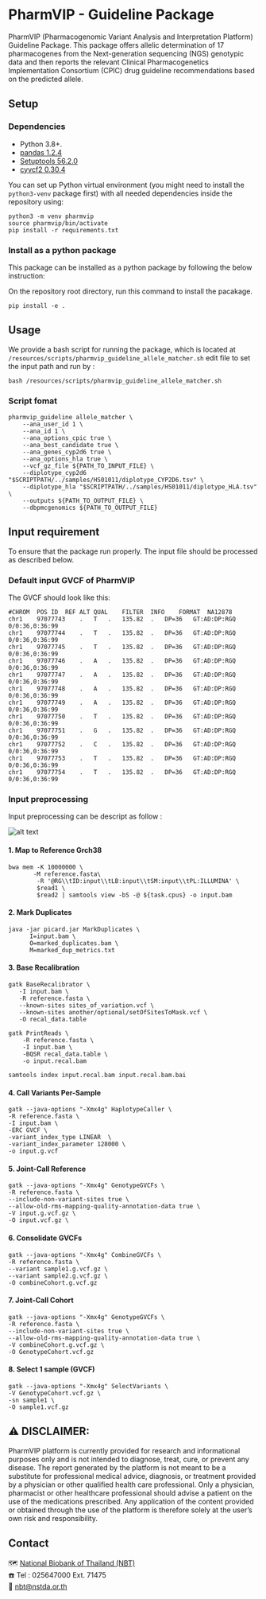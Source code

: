 # PharmVIP - Guideline Package

PharmVIP (Pharmacogenomic Variant Analysis and Interpretation Platform) Guideline Package.
This package offers allelic determination of 17 pharmacogenes from the Next-generation sequencing (NGS) genotypic data and then reports the relevant Clinical Pharmacogenetics Implementation Consortium (CPIC) drug guideline recommendations based on the predicted allele.

## Setup

### Dependencies
*   Python 3.8+.
*   [pandas 1.2.4](https://pandas.pydata.org/)
*   [Setuptools 56.2.0](https://setuptools.readthedocs.io/en/latest/)
*   [cyvcf2 0.30.4](https://github.com/brentp/cyvcf2)

You can set up Python virtual environment (you might need to install the
`python3-venv` package first) with all needed dependencies inside the repository using:

```shell
python3 -m venv pharmvip
source pharmvip/bin/activate
pip install -r requirements.txt 
```

### Install as a python package

This package can be installed as a python package by following the below instruction: 

On the repository root directory, run this command to install the pacakage.
```shell
pip install -e .
```

## Usage 

We provide a bash script for running the package, which is located at `/resources/scripts/pharmvip_guideline_allele_matcher.sh`
edit file to set the input path and run by :
```shell
bash /resources/scripts/pharmvip_guideline_allele_matcher.sh
```

### Script fomat

```shell
pharmvip_guideline allele_matcher \
    --ana_user_id 1 \
    --ana_id 1 \
    --ana_options_cpic true \
    --ana_best_candidate true \
    --ana_genes_cyp2d6 true \
    --ana_options_hla true \
    --vcf_gz_file ${PATH_TO_INPUT_FILE} \
    --diplotype_cyp2d6 "$SCRIPTPATH/../samples/HS01011/diplotype_CYP2D6.tsv" \
    --diplotype_hla "$SCRIPTPATH/../samples/HS01011/diplotype_HLA.tsv" \
    --outputs ${PATH_TO_OUTPUT_FILE} \
    --dbpmcgenomics ${PATH_TO_OUTPUT_FILE}
```
## Input requirement

To ensure that the package run properly. The input file should be processed as described below.

### Default input GVCF of PharmVIP 
The GVCF should look like this:
```
#CHROM	POS	ID	REF	ALT	QUAL	FILTER	INFO	FORMAT	NA12878
chr1	97077743	.	T	.	135.82	.	DP=36	GT:AD:DP:RGQ	0/0:36,0:36:99
chr1	97077744	.	T	.	135.82	.	DP=36	GT:AD:DP:RGQ	0/0:36,0:36:99
chr1	97077745	.	T	.	135.82	.	DP=36	GT:AD:DP:RGQ	0/0:36,0:36:99
chr1	97077746	.	A	.	135.82	.	DP=36	GT:AD:DP:RGQ	0/0:36,0:36:99
chr1	97077747	.	A	.	135.82	.	DP=36	GT:AD:DP:RGQ	0/0:36,0:36:99
chr1	97077748	.	A	.	135.82	.	DP=36	GT:AD:DP:RGQ	0/0:36,0:36:99
chr1	97077749	.	A	.	135.82	.	DP=36	GT:AD:DP:RGQ	0/0:36,0:36:99
chr1	97077750	.	T	.	135.82	.	DP=36	GT:AD:DP:RGQ	0/0:36,0:36:99
chr1	97077751	.	G	.	135.82	.	DP=36	GT:AD:DP:RGQ	0/0:36,0:36:99
chr1	97077752	.	C	.	135.82	.	DP=36	GT:AD:DP:RGQ	0/0:36,0:36:99
chr1	97077753	.	T	.	135.82	.	DP=36	GT:AD:DP:RGQ	0/0:36,0:36:99
chr1	97077754	.	T	.	135.82	.	DP=36	GT:AD:DP:RGQ	0/0:36,0:36:99
```

### Input preprocessing

Input preprocessing can be descript as follow :

<!-- ![alt text](https://github.com/[username]/[reponame]/blob/[branch]/image.jpg?raw=true) -->
![alt text](https://github.com/NBT-GeTH/pharmvip-guideline/blob/master/resources/samples/vcf_processing.png )

#### 1. Map to Reference Grch38
```shell
bwa mem -K 10000000 \
       -M reference.fasta\
        -R '@RG\\tID:input\\tLB:input\\tSM:input\\tPL:ILLUMINA' \
        $read1 \
        $read2 | samtools view -bS -@ ${task.cpus} -o input.bam
```
#### 2. Mark Duplicates
```shell
java -jar picard.jar MarkDuplicates \
      I=input.bam \
      O=marked_duplicates.bam \
      M=marked_dup_metrics.txt
```
#### 3. Base Recalibration
```shell
gatk BaseRecalibrator \
   -I input.bam \
   -R reference.fasta \
   --known-sites sites_of_variation.vcf \
   --known-sites another/optional/setOfSitesToMask.vcf \
   -O recal_data.table
```
```shell
gatk PrintReads \
	-R reference.fasta \
   	-I input.bam \
	-BQSR recal_data.table \
	-o input.recal.bam
```
```shell
samtools index input.recal.bam input.recal.bam.bai
```    

#### 4. Call Variants Per-Sample
```shell
gatk --java-options "-Xmx4g" HaplotypeCaller \
-R reference.fasta \
-I input.bam \
-ERC GVCF \
-variant_index_type LINEAR  \
-variant_index_parameter 128000 \
-o input.g.vcf
```

#### 5. Joint-Call Reference
```shell
gatk --java-options "-Xmx4g" GenotypeGVCFs \
-R reference.fasta \
--include-non-variant-sites true \
--allow-old-rms-mapping-quality-annotation-data true \
-V input.g.vcf.gz \
-O input.vcf.gz \
```

#### 6. Consolidate GVCFs
```shell
gatk --java-options "-Xmx4g" CombineGVCFs \
-R reference.fasta \
--variant sample1.g.vcf.gz \
--variant sample2.g.vcf.gz \
-O combineCohort.g.vcf.gz
```

#### 7. Joint-Call Cohort
```shell
gatk --java-options "-Xmx4g" GenotypeGVCFs \
-R reference.fasta \
--include-non-variant-sites true \
--allow-old-rms-mapping-quality-annotation-data true \
-V combineCohort.g.vcf.gz \
-O GenotypeCohort.vcf.gz
```

#### 8. Select 1 sample (GVCF)
```shell
gatk --java-options "-Xmx4g" SelectVariants \
-V GenotypeCohort.vcf.gz \
-sn sample1 \
-O sample1.vcf.gz
```

## :warning: DISCLAIMER:

PharmVIP platform is currently provided for research and informational purposes only and is not intended to
diagnose, treat, cure, or prevent any disease. The report generated by the platform is not meant to be a
substitute for professional medical advice, diagnosis, or treatment provided by a physician or other qualified
health care professional. Only a physician, pharmacist or other healthcare professional should advise a
patient on the use of the medications prescribed. Any application of the content provided or obtained through
the use of the platform is therefore solely at the user’s own risk and responsibility.

## Contact

   :world_map: [National Biobank of Thailand (NBT)](https://goo.gl/maps/PUMwh6WKUvGNJeym7)<br />
   :phone: Tel : 025647000 Ext. 71475<br />
   :email: nbt@nstda.or.th<br />
